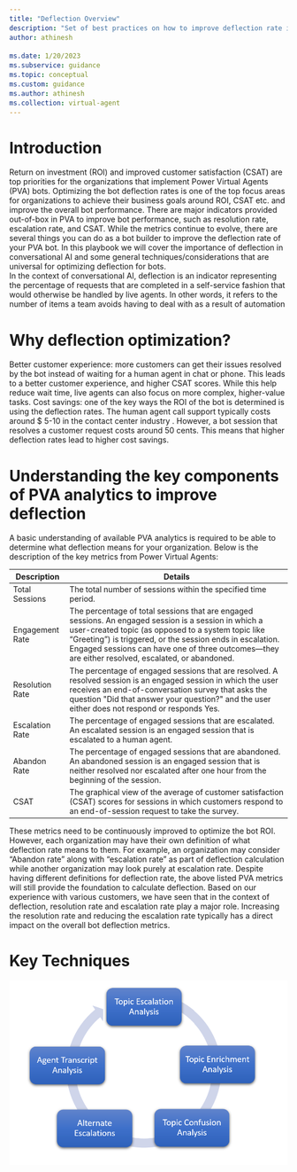 ```yaml
---
title: "Deflection Overview"
description: "Set of best practices on how to improve deflection rate in a PVA chatbot"
author: athinesh

ms.date: 1/20/2023
ms.subservice: guidance
ms.topic: conceptual
ms.custom: guidance
ms.author: athinesh
ms.collection: virtual-agent
---
```

# Introduction

Return on investment (ROI) and improved customer satisfaction (CSAT) are top priorities for the organizations that implement Power Virtual Agents (PVA) bots. Optimizing the bot deflection rates is one of the top focus areas for organizations to achieve their business goals around ROI, CSAT etc. and improve the overall bot performance.  There are major indicators provided out-of-box in PVA to improve bot performance, such as resolution rate, escalation rate, and CSAT. While the metrics continue to evolve, there are several things you can do as a bot builder to improve the deflection rate of your PVA bot. In this playbook we will cover the importance of deflection in conversational AI and some general techniques/considerations that are universal for optimizing deflection for bots.  
In the context of conversational AI, deflection is an indicator representing the percentage of requests that are completed in a self-service fashion that would otherwise be handled by live agents. In other words, it refers to the number of items a team avoids having to deal with as a result of automation

# Why deflection optimization?

Better customer experience: more customers can get their issues resolved by the bot instead of waiting for a human agent in chat or phone. This leads to a better customer experience, and higher CSAT scores. While this help reduce wait time, live agents can also focus on more complex, higher-value tasks.
Cost savings: one of the key ways the ROI of the bot is determined is using the deflection rates. The human agent call support typically costs around $ 5-10 in the contact center industry  . However, a bot session that resolves a customer request costs around 50 cents. This means that higher deflection rates lead to higher cost savings.

# Understanding the key components of PVA analytics to improve deflection
A basic understanding of available PVA analytics is required to be able to determine what deflection means for your organization. Below is the description of the key metrics from Power Virtual Agents:

|Description                     |Details                           |
|--------------------------------|----------------------------------|
|  Total Sessions                | The total number of sessions within the specified time period.                                 |
|  Engagement Rate               | The percentage of total sessions that are engaged sessions. An engaged session is a session in which a user-created topic (as opposed to a system topic like “Greeting”) is triggered, or the session ends in escalation. Engaged sessions can have one of three outcomes—they are either resolved, escalated, or abandoned.                                 |
|  Resolution Rate               | The percentage of engaged sessions that are resolved. A resolved session is an engaged session in which the user receives an end-of-conversation survey that asks the question "Did that answer your question?" and the user either does not respond or responds Yes.                                 |
|  Escalation Rate               | The percentage of engaged sessions that are escalated. An escalated session is an engaged session that is escalated to a human agent.                                  |
|  Abandon Rate                  | The percentage of engaged sessions that are abandoned. An abandoned session is an engaged session that is neither resolved nor escalated after one hour from the beginning of the session.                                 |
|  CSAT                          | The graphical view of the average of customer satisfaction (CSAT) scores for sessions in which customers respond to an end-of-session request to take the survey.                                 |


These metrics need to be continuously improved to optimize  the bot ROI. However, each organization may have their own definition of what deflection rate means to them. For example, an organization may consider “Abandon rate” along with “escalation rate” as part of deflection calculation while another organization may look purely at escalation rate. Despite having different definitions for deflection rate, the above listed PVA metrics will still provide the foundation to calculate deflection.
Based on our experience with various customers, we have seen that in the context of deflection, resolution rate and escalation rate play a major role. Increasing the resolution rate and reducing the escalation rate typically has a direct impact on the overall bot deflection metrics.

# Key Techniques
![deflection playbook techniques](./media/introduction/df-key-techniques.png)
